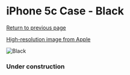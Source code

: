 # iPhone 5c Case - Black

[Return to previous page](/iphone_5c)

[High-resolution image from Apple](https://store.storeimages.cdn-apple.com/8756/as-images.apple.com/is/MF040?wid=4500&hei=4500&fmt=png)

<div style="width: 384px"><img src="/everypreview/MF040.png" alt="Black"></div>

### Under construction
